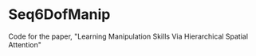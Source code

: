 # Seq6DofManip
Code for the paper, "Learning Manipulation Skills Via Hierarchical Spatial Attention"
